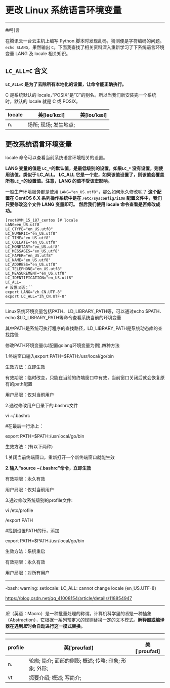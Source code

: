 #  更改 Linux 系统语言环境变量





---



##引言

在腾讯云一台云主机上编写 Python 脚本时发现乱码，猜测便是字符编码的问题。 `echo $LANG`，果然输出 `C`。下面我查找了相关资料深入重新学习了下系统语言环境变量 LANG 及 locale 相关知识。



## `LC_ALL=C` 含义

**`LC_ALL=C` 是为了去除所有本地化的设置，让命令能正确执行。**

C 是系统默认的 locale，”POSIX”是”C”的别名。所以当我们新安装完一个系统时，默认的 locale 就是 C 或 POSIX。

| locale | 英[ləʊˈkɑːl]          | 美[loʊˈkæl] |
| ------ | --------------------- | ----------- |
| n.     | 场所; 现场; 发生地点; |             |



## 更改系统语言环境变量

locale 命令可以查看当前系统语言环境相关的设置。

**LANG 变量的值是 `LC_*`的默认值，是最低级别的设置，如果`LC_*` 没有设置，则使用该值。类似于 LC_ALL。 LC_ALL 它是一个宏，如果该值设置了，则该值会覆盖所有`LC_*`的设置值。注意，LANG 的值不受该宏影响。**

一般生产环境服务都是使用 `LANG="en_US.utf8"`，那么如何永久修改呢？
**这个配置在 CentOS 6.X 系列操作系统中是在 `/etc/sysconfig/i18n` 配置文件中，我们只要修改这个文件 LANG 变量即可。**
**然后我们使用 locale 命令查看是否修改成功。**



```shell
[root@VM_15_187_centos ]# locale 
LANG=en_US.utf8
LC_CTYPE="en_US.utf8"
LC_NUMERIC="en_US.utf8"
LC_TIME="en_US.utf8"
LC_COLLATE="en_US.utf8"
LC_MONETARY="en_US.utf8"
LC_MESSAGES="en_US.utf8"
LC_PAPER="en_US.utf8"
LC_NAME="en_US.utf8"
LC_ADDRESS="en_US.utf8"
LC_TELEPHONE="en_US.utf8"
LC_MEASUREMENT="en_US.utf8"
LC_IDENTIFICATION="en_US.utf8"
LC_ALL=
# 设置汉语；``
export LANG="zh_CN.UTF-8"
export LC_ALL="zh_CN.UTF-8"
```

---





Linux系统环境变量包括PATH、LD_LIBRARY_PATH等，可以通过echo $PATH、echo $LD_LIBRARY_PATH等命令查看系统当前的环境变量

其中PATH是系统可执行程序的查找路径，LD_LIBRARY_PATH是系统动态库的查找路径

修改PATH环境变量(以配置golang环境变量为例),四种方法

1.终端窗口输入export PATH=$PATH:/usr/local/go/bin

生效方法：立即生效

有效期限：临时改变，只能在当前的终端窗口中有效，当前窗口关闭后就会恢复原有的path配置

用户局限：仅对当前用户



2.通过修改用户目录下的.bashrc文件

vi ~/.bashrc

\#在最后一行添上：

export PATH=$PATH:/usr/local/go/bin

生效方法：(有以下两种)

1.关闭当前终端窗口，重新打开一个新终端窗口就能生效



**2.输入“source ~/.bashrc”命令，立即生效**

有效期限：永久有效

用户局限：仅对当前用户



3.通过修改系统级别的profile文件:

vi /etc/profile

/export PATH

\#找到设置PATH的行，添加

export PATH=$PATH:/usr/local/go/bin

生效方法：系统重启

有效期限：永久有效

用户局限：对所有用户

---





-bash: warning: setlocale: LC_ALL: cannot change locale (en_US.UTF-8）



https://blog.csdn.net/qq_41008154/article/details/118854947



---



*宏*（英语：Macro）是一种批量处理的称谓。计算机科学里的*宏*是一种抽象（Abstraction），它根据一系列预定义的规则替换一定的文本模式。**解释器或编译器在遇到*宏*时会自动进行这一模式替换。**

----



| profile | 英[ˈprəʊfaɪl]                                         | 美[ˈproʊfaɪl] |
| ------- | ----------------------------------------------------- | ------------- |
| n.      | 轮廓; 简介; 面部的侧影; 概述; 传略; 印象; 形象; 外形; |               |
| vt      | 扼要介绍; 概述; 写简介;                               |               |





